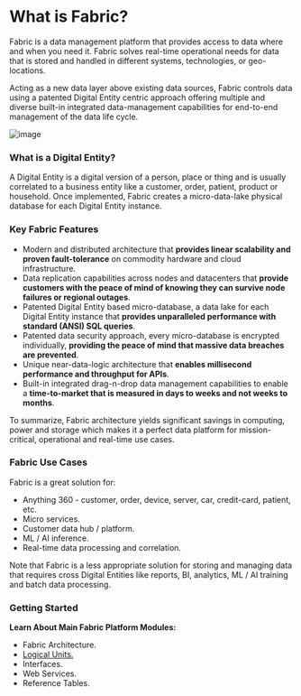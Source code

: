# What is Fabric?

Fabric is a data management platform that provides access to data where and when you need it. 
Fabric solves real-time operational needs for data that is stored and handled in different systems, technologies, or geo-locations. 

Acting as a new data layer above existing data sources, Fabric controls data using a patented Digital Entity centric approach offering multiple and diverse built-in integrated data-management capabilities for end-to-end management of the data life cycle.


![image](https://github.com/k2view-academy/K2View-Academy/blob/master/articles/01_fabric_overview/images/Fabric_Overview.png)


### What is a Digital Entity?
A Digital Entity is a digital version of a person, place or thing and is usually correlated to a business entity like a customer, order, patient, product or household. Once implemented, Fabric creates a micro-data-lake  physical database for each Digital Entity instance.

### Key Fabric Features
* Modern and distributed architecture that **provides linear scalability and proven fault-tolerance** on commodity hardware and cloud infrastructure.
* Data replication capabilities across nodes and datacenters that **provide customers with the peace of mind of knowing they can survive node failures or regional outages**.
* Patented Digital Entity based micro-database, a data lake for each Digital Entity instance that **provides unparalleled performance with standard (ANSI) SQL queries**.
* Patented data security approach, every micro-database is encrypted individually, **providing the peace of mind that massive data breaches are prevented**.
* Unique near-data-logic architecture that **enables millisecond performance and throughput for APIs**. 
* Built-in integrated drag-n-drop data management capabilities to enable a **time-to-market that is measured in days to weeks and not weeks to months**.  

To summarize, Fabric architecture yields significant savings in computing, power and storage which makes it a perfect data platform for mission-critical, operational and real-time use cases. 

### Fabric Use Cases
Fabric is a great solution for:
* Anything 360 - customer, order, device, server, car, credit-card, patient, etc.
* Micro services.
* Customer data hub / platform.
* ML / AI inference.
* Real-time data processing and correlation.

Note that Fabric is a less appropriate solution for storing and managing data that requires cross Digital Entities like reports, BI, analytics, ML / AI training and batch data processing.

### Getting Started
**Learn About Main Fabric Platform Modules:**
* Fabric Architecture.  
* [Logical Units.](https://github.com/k2view-academy/K2View-Academy/wiki/Logical-Units-Overview)
* Interfaces.
* Web Services.
* Reference Tables.
